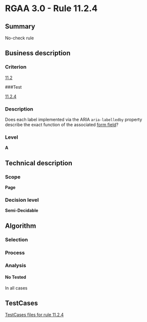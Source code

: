 # RGAA 3.0 -  Rule 11.2.4

## Summary

No-check rule

## Business description

### Criterion

[11.2](http://disic.github.io/rgaa_referentiel_en/RGAA3.0_Criteria_English_version_v1.html#crit-11-2)

###Test

[11.2.4](http://disic.github.io/rgaa_referentiel_en/RGAA3.0_Criteria_English_version_v1.html#test-11-2-4)

### Description
Does each label
    implemented via the ARIA <code>aria-labelledby</code> property describe the exact function of the associated <a href="http://disic.github.io/rgaa_referentiel_en/RGAA3.0_Glossary_English_version_v1.html#mChpSaisie">form field</a>? 


### Level

**A**

## Technical description

### Scope

**Page**

### Decision level


**Semi-Decidable**

## Algorithm

### Selection

### Process

### Analysis

#### No Tested 

In all cases



##  TestCases 

[TestCases files for rule 11.2.4](https://github.com/Asqatasun/Asqatasun/tree/master/rules/rules-rgaa3.0/src/test/resources/testcases/rgaa30/Rgaa30Rule110204/) 


